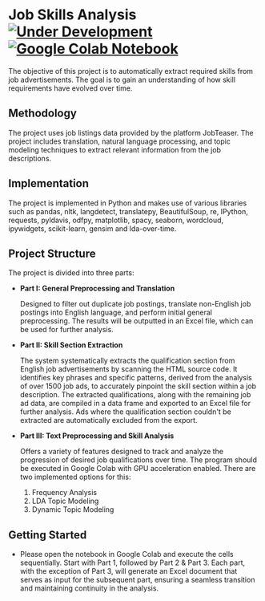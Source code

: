 # Job Skills Analysis [![Under Development](https://img.shields.io/badge/status-Under%20Development-yellow.svg?color=yellow)](https://img.shields.io) [![Google Colab Notebook](https://img.shields.io/badge/Google%20Colab-Open-orange?logo=google-colab)](https://colab.research.google.com/)

The objective of this project is to automatically extract required skills from job advertisements. The goal is to gain an understanding of how skill requirements have evolved over time.

## Methodology
The project uses job listings data provided by the platform JobTeaser. The project includes translation, natural language processing, and topic modeling techniques to extract relevant information from the job descriptions.

## Implementation
The project is implemented in Python and makes use of various libraries such as pandas, nltk, langdetect, translatepy, BeautifulSoup, re, IPython, requests, pyldavis, odfpy, matplotlib, spacy, seaborn, wordcloud, ipywidgets, scikit-learn, gensim and lda-over-time.

## Project Structure

The project is divided into three parts:

- **Part I: General Preprocessing and Translation**

  Designed to filter out duplicate job postings, translate non-English job postings into English language, and perform initial general preprocessing. The results will be outputted in an Excel file, which can be used for further analysis.

- **Part II: Skill Section Extraction**

  The system systematically extracts the qualification section from English job advertisements by scanning the HTML source code. It identifies key phrases and specific patterns, derived from the analysis of over 1500 job ads, to accurately pinpoint the skill section within a job description. The extracted qualifications, along with the remaining job ad data, are compiled in a data frame and exported to an Excel file for further analysis. Ads where the qualification section couldn't be extracted are automatically excluded from the export.

- **Part III: Text Preprocessing and Skill Analysis**

  Offers a variety of features designed to track and analyze the progression of desired job qualifications over time. The program should be executed in Google Colab with GPU acceleration enabled. There are two implemented options for this:

  1. Frequency Analysis
  2. LDA Topic Modeling
  3. Dynamic Topic Modeling

## Getting Started
- Please open the notebook in Google Colab and execute the cells sequentially. Start with Part 1, followed by Part 2 & Part 3. Each part, with the exception of Part 3, will generate an Excel document that serves as input for the subsequent part, ensuring a seamless transition and maintaining continuity in the analysis.
